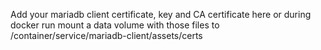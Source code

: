 Add your mariadb client certificate, key and CA certificate here
or during docker run mount a data volume with those files to /container/service/mariadb-client/assets/certs
